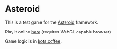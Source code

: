 # Asteroid

This is a test game for the [Asteroid](/CodeArtemis/meteor-asteroid) framework.

Play it online [here](http://asteroids.meteor.com) (requires WebGL capable browser).

Game logic is in [bots.coffee](bots.coffee).
